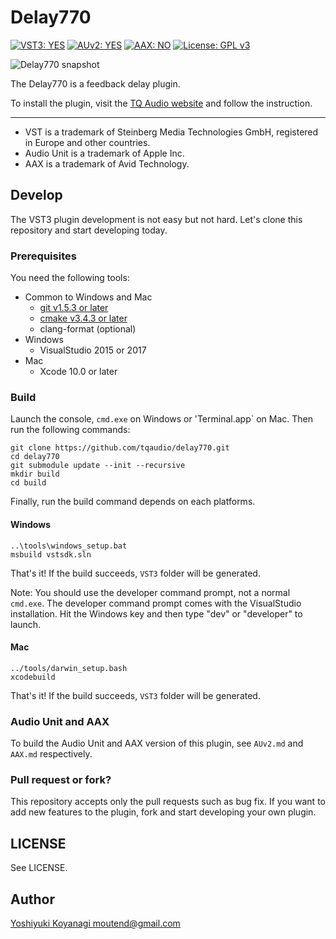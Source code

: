 Delay770
========

[![VST3: YES](https://img.shields.io/badge/VST3-YES-blue.svg)](https://www.steinberg.net/en/company/technologies/vst3.html)
[![AUv2: YES](https://img.shields.io/badge/AUv2-YES-blue.svg)](https://developer.apple.com/documentation/audiounit)
[![AAX: NO](https://img.shields.io/badge/AAX-NO-red.svg)](http://apps.avid.com/aax-portal/)
[![License: GPL v3](https://img.shields.io/badge/License-GPLv3-blue.svg)](https://www.gnu.org/licenses/gpl-3.0)

![Delay770 snapshot](https://tqaudio.github.io/img/delay770.png)

The Delay770 is a feedback delay plugin.

To install the plugin, visit the [TQ Audio website](https://tqaudio.github.io/products/delay770) and follow the instruction.

----------------

- VST is a trademark of Steinberg Media Technologies GmbH, registered in Europe and other countries.
- Audio Unit is a trademark of Apple Inc.
- AAX is a trademark of Avid Technology.

## Develop

The VST3 plugin development is not easy but not hard. Let's clone this repository and start developing today.

### Prerequisites

You need the following tools:

- Common to Windows and Mac
  - [git v1.5.3 or later](https://git-scm.com/downloads)
  - [cmake v3.4.3 or later](https://cmake.org/download/)
  - clang-format (optional)
- Windows
  - VisualStudio 2015 or 2017
- Mac
  - Xcode 10.0 or later

### Build

Launch the console, `cmd.exe` on Windows or 'Terminal.app` on Mac. Then run the following commands:

```console
git clone https://github.com/tqaudio/delay770.git
cd delay770
git submodule update --init --recursive
mkdir build
cd build
```

Finally, run the build command depends on each platforms.

#### Windows

```console
..\tools\windows_setup.bat
msbuild vstsdk.sln
```

That's it! If the build succeeds, `VST3` folder will be generated.

Note: You should use the developer command prompt, not a normal `cmd.exe`. The developer command prompt comes with the VisualStudio installation. Hit the Windows key and then type "dev" or "developer" to launch.

#### Mac

```console
../tools/darwin_setup.bash
xcodebuild
```

That's it! If the build succeeds, `VST3` folder will be generated.

### Audio Unit and AAX

To build the Audio Unit and AAX version of this plugin, see `AUv2.md` and `AAX.md` respectively.

### Pull request or fork?

This repository accepts only the pull requests such as bug fix. If you want to add new features to the plugin, fork and start developing your own plugin.

## LICENSE

See LICENSE.

## Author

[Yoshiyuki Koyanagi <moutend@gmail.com>](https://github.com/moutend)
